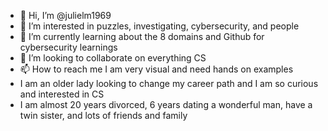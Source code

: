 - 👋 Hi, I’m @julielm1969
- 👀 I’m interested in puzzles, investigating, cybersecurity, and people
- 🌱 I’m currently learning about the 8 domains and Github for cybersecurity learnings
- 💞️ I’m looking to collaborate on everything CS
- 📫 How to reach me I am very visual and need hands on examples
- I am an older lady looking to change my career path and I am so curious and interested in CS
- I am almost 20 years divorced, 6 years dating a wonderful man, have a twin sister, and lots of friends and family

<!---
julielm1969/julielm1969 is a ✨ special ✨ repository because its `README.md` (this file) appears on your GitHub profile.
You can click the Preview link to take a look at your changes.
--->
